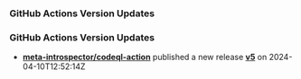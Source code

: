 ### GitHub Actions Version Updates

### GitHub Actions Version Updates
* **[meta-introspector/codeql-action](https://github.com/meta-introspector/codeql-action)** published a new release **[v5](https://github.com/meta-introspector/codeql-action/releases/tag/v5)** on 2024-04-10T12:52:14Z

